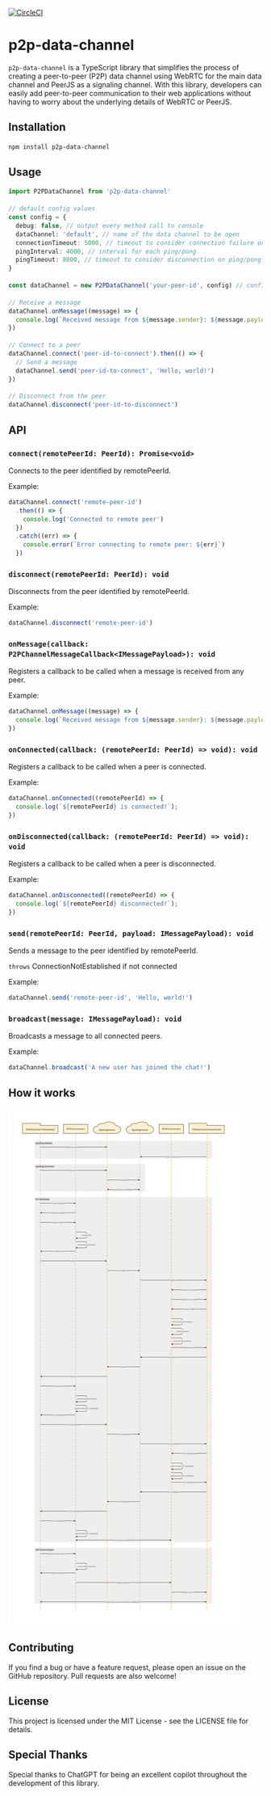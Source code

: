[![CircleCI](https://dl.circleci.com/status-badge/img/gh/brennervaz/p2p-data-channel/tree/main.svg?style=svg)](https://dl.circleci.com/status-badge/redirect/gh/brennervaz/p2p-data-channel/tree/main)

# p2p-data-channel

`p2p-data-channel` is a TypeScript library that simplifies the process of creating a peer-to-peer (P2P) data channel using WebRTC for the main data channel and PeerJS as a signaling channel. With this library, developers can easily add peer-to-peer communication to their web applications without having to worry about the underlying details of WebRTC or PeerJS.

## Installation


```sh
npm install p2p-data-channel
```

## Usage

```typescript
import P2PDataChannel from 'p2p-data-channel'

// default config values
const config = {
  debug: false, // output every method call to console
  dataChannel: 'default', // name of the data channel to be open
  connectionTimeout: 5000, // timeout to consider connection failure on init
  pingInterval: 4000, // interval for each ping/pong
  pingTimeout: 8000, // timeout to consider disconnection on ping/pong
}

const dataChannel = new P2PDataChannel('your-peer-id', config) // config is optional

// Receive a message
dataChannel.onMessage((message) => {
  console.log(`Received message from ${message.sender}: ${message.payload}`)
})

// Connect to a peer
dataChannel.connect('peer-id-to-connect').then(() => {
  // Send a message
  dataChannel.send('peer-id-to-connect', 'Hello, world!')
})

// Disconnect from the peer
dataChannel.disconnect('peer-id-to-disconnect')
```

## API

### `connect(remotePeerId: PeerId): Promise<void>`

Connects to the peer identified by remotePeerId.

Example:

```typescript
dataChannel.connect('remote-peer-id')
  .then(() => {
    console.log('Connected to remote peer')
  })
  .catch((err) => {
    console.error(`Error connecting to remote peer: ${err}`)
  })
```

### `disconnect(remotePeerId: PeerId): void`

Disconnects from the peer identified by remotePeerId.

Example:

```typescript
dataChannel.disconnect('remote-peer-id')
```

### `onMessage(callback: P2PChannelMessageCallback<IMessagePayload>): void`

Registers a callback to be called when a message is received from any peer.

Example:

```typescript
dataChannel.onMessage((message) => {
  console.log(`Received message from ${message.sender}: ${message.payload}`);
})
```

### `onConnected(callback: (remotePeerId: PeerId) => void): void`

Registers a callback to be called when a peer is connected.

Example:

```typescript
dataChannel.onConnected((remotePeerId) => {
  console.log(`${remotePeerId} is connected!`);
})
```

### `onDisconnected(callback: (remotePeerId: PeerId) => void): void`

Registers a callback to be called when a peer is disconnected.

Example:

```typescript
dataChannel.onDisconnected((remotePeerId) => {
  console.log(`${remotePeerId} disconnected!`);
})
```

### `send(remotePeerId: PeerId, payload: IMessagePayload): void`

Sends a message to the peer identified by remotePeerId.

`throws` ConnectionNotEstablished if not connected

Example:

```typescript
dataChannel.send('remote-peer-id', 'Hello, world!') 
```

### `broadcast(message: IMessagePayload): void`

Broadcasts a message to all connected peers.

Example:

```typescript
dataChannel.broadcast('A new user has joined the chat!')
```


## How it works

![P2PDataChannel diagram](./docs/sequence.png)

## Contributing

If you find a bug or have a feature request, please open an issue on the GitHub repository. Pull requests are also welcome!

## License

This project is licensed under the MIT License - see the LICENSE file for details.

## Special Thanks

Special thanks to ChatGPT for being an excellent copilot throughout the development of this library.